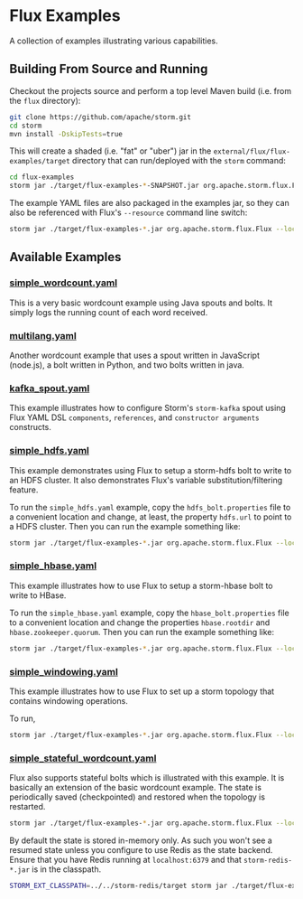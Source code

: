 # Flux Examples
A collection of examples illustrating various capabilities.

## Building From Source and Running

Checkout the projects source and perform a top level Maven build (i.e. from the `flux` directory):

```bash
git clone https://github.com/apache/storm.git
cd storm
mvn install -DskipTests=true
```

This will create a shaded (i.e. "fat" or "uber") jar in the `external/flux/flux-examples/target` directory that can run/deployed with
the `storm` command:

```bash
cd flux-examples
storm jar ./target/flux-examples-*-SNAPSHOT.jar org.apache.storm.flux.Flux --local ./src/main/resources/simple_wordcount.yaml
```

The example YAML files are also packaged in the examples jar, so they can also be referenced with Flux's `--resource`
command line switch:

```bash
storm jar ./target/flux-examples-*.jar org.apache.storm.flux.Flux --local --resource /simple_wordcount.yaml
```

## Available Examples

### [simple_wordcount.yaml](src/main/resources/simple_wordcount.yaml)

This is a very basic wordcount example using Java spouts and bolts. It simply logs the running count of each word
received.

### [multilang.yaml](src/main/resources/multilang.yaml)

Another wordcount example that uses a spout written in JavaScript (node.js), a bolt written in Python, and two bolts
written in java.

### [kafka_spout.yaml](src/main/resources/kafka_spout.yaml)

This example illustrates how to configure Storm's `storm-kafka` spout using Flux YAML DSL `components`, `references`,
and `constructor arguments` constructs.

### [simple_hdfs.yaml](src/main/resources/simple_hdfs.yaml)

This example demonstrates using Flux to setup a storm-hdfs bolt to write to an HDFS cluster. It also demonstrates Flux's
variable substitution/filtering feature.

To run the `simple_hdfs.yaml` example, copy the `hdfs_bolt.properties` file to a convenient location and change, at
least, the property `hdfs.url` to point to a HDFS cluster. Then you can run the example something like:

```bash
storm jar ./target/flux-examples-*.jar org.apache.storm.flux.Flux --local ./src/main/resources/simple_hdfs.yaml --filter my_hdfs_bolt.properties
```

### [simple_hbase.yaml](src/main/resources/simple_hbase.yaml)

This example illustrates how to use Flux to setup a storm-hbase bolt to write to HBase.

To run the `simple_hbase.yaml` example, copy the `hbase_bolt.properties` file to a convenient location and change the properties
 `hbase.rootdir` and `hbase.zookeeper.quorum`. Then you can run the example something like:

```bash
storm jar ./target/flux-examples-*.jar org.apache.storm.flux.Flux --local ./src/main/resources/simple_hbase.yaml --filter my_hbase_bolt.properties
```

### [simple_windowing.yaml](src/main/resources/simple_windowing.yaml)

This example illustrates how to use Flux to set up a storm topology that contains windowing operations.

To run,

```bash
storm jar ./target/flux-examples-*.jar org.apache.storm.flux.Flux --local ./src/main/resources/simple_windowing.yaml
```

### [simple_stateful_wordcount.yaml](src/main/resources/simple_stateful_wordcount.yaml)

Flux also supports stateful bolts which is illustrated with this example. It is basically an extension of the basic wordcount example.
The state is periodically saved (checkpointed) and restored when the topology is restarted.

```bash
storm jar ./target/flux-examples-*.jar org.apache.storm.flux.Flux --local ./src/main/resources/simple_stateful_wordcount.yaml
```

By default the state is stored in-memory only. As such you won't see a resumed state unless you configure to use Redis as the state backend.
Ensure that you have Redis running at `localhost:6379` and that `storm-redis-*.jar` is in the classpath.

```bash
STORM_EXT_CLASSPATH=../../storm-redis/target storm jar ./target/flux-examples-*.jar -c topology.state.provider=org.apache.storm.redis.state.RedisKeyValueStateProvider org.apache.storm.flux.Flux --local ./src/main/resources/simple_stateful_wordcount.yaml
```
